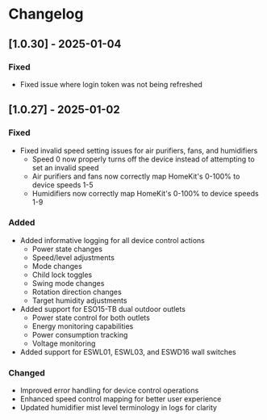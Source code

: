 # Changelog

## [1.0.30] - 2025-01-04

### Fixed
- Fixed issue where login token was not being refreshed

## [1.0.27] - 2025-01-02

### Fixed
- Fixed invalid speed setting issues for air purifiers, fans, and humidifiers
  - Speed 0 now properly turns off the device instead of attempting to set an invalid speed
  - Air purifiers and fans now correctly map HomeKit's 0-100% to device speeds 1-5
  - Humidifiers now correctly map HomeKit's 0-100% to device speeds 1-9

### Added
- Added informative logging for all device control actions
  - Power state changes
  - Speed/level adjustments
  - Mode changes
  - Child lock toggles
  - Swing mode changes
  - Rotation direction changes
  - Target humidity adjustments
- Added support for ESO15-TB dual outdoor outlets
  - Power state control for both outlets
  - Energy monitoring capabilities
  - Power consumption tracking
  - Voltage monitoring
- Added support for ESWL01, ESWL03, and ESWD16 wall switches

### Changed
- Improved error handling for device control operations
- Enhanced speed control mapping for better user experience
- Updated humidifier mist level terminology in logs for clarity 